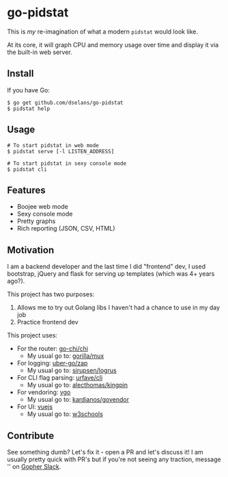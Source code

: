 # go-pidstat
This is *my* re-imagination of what a modern `pidstat` would look like.

At its core, it will graph CPU and memory usage over time and display it via the
built-in web server.

## Install
If you have Go:
```
$ go get github.com/dselans/go-pidstat
$ pidstat help 
```

## Usage
```
# To start pidstat in web mode
$ pidstat serve [-l LISTEN_ADDRESS]

# To start pidstat in sexy console mode
$ pidstat cli
```

## Features
* Boojee web mode
* Sexy console mode
* Pretty graphs
* Rich reporting (JSON, CSV, HTML)

## Motivation
I am a backend developer and the last time I did "frontend" dev, I used bootstrap,
jQuery and flask for serving up templates (which was 4+ years ago?).

This project has two purposes:

1. Allows me to try out Golang libs I haven't had a chance to use in my day job
2. Practice frontend dev

This project uses:

* For the router: [go-chi/chi](https://github.com/go-chi/chi)
    * My usual go to: [gorilla/mux](https://github.com/gorilla/mux)
* For logging: [uber-go/zap](https://github.com/uber-go/zap)
    * My usual go to: [sirupsen/logrus](https://github.com/sirupsen/logrus)
* For CLI flag parsing: [urfave/cli](https://github.com/urfave/cli)
    * My usual go to: [alecthomas/kingpin](https://github.com/alecthomas/kingpin)
* For vendoring: [vgo](https://github.com/golang/go/wiki/vgo)
    * My usual go to: [kardianos/govendor](https://github.com/kardianos/govendor)
* For UI: [vuejs](https://github.com/vuejs)
    * My usual go to: [w3schools](https://www.w3schools.com/)

## Contribute
See something dumb? Let's fix it - open a PR and let's discuss it! I am usually
pretty quick with PR's but if you're not seeing any traction, message '' on
[Gopher Slack](https://invite.slack.golangbridge.org/).